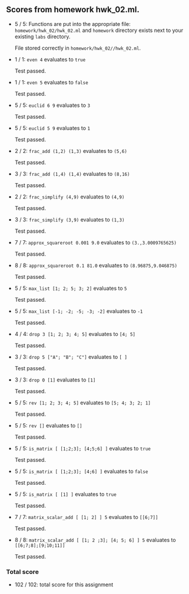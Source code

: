 ## Scores from homework hwk_02.ml.

+ 5 / 5: Functions are put into the appropriate file: ``homework/hwk_02/hwk_02.ml`` and ``homework`` directory exists next to your existing ``labs`` directory.

    File stored correctly in ``homework/hwk_02//hwk_02.ml``.

+ 1 / 1: ``even 4`` evaluates to ``true``

    Test passed.

+ 1 / 1: ``even 5`` evaluates to ``false``

    Test passed.

+ 5 / 5: ``euclid 6 9`` evaluates to ``3``

    Test passed.

+ 5 / 5: ``euclid 5 9`` evaluates to ``1``

    Test passed.

+ 2 / 2: ``frac_add (1,2) (1,3)`` evaluates to ``(5,6)``

    Test passed.

+ 3 / 3: ``frac_add (1,4) (1,4)`` evaluates to ``(8,16)``

    Test passed.

+ 2 / 2: ``frac_simplify (4,9)`` evaluates to ``(4,9)``

    Test passed.

+ 3 / 3: ``frac_simplify (3,9)`` evaluates to ``(1,3)``

    Test passed.

+ 7 / 7: ``approx_squareroot 0.001 9.0`` evaluates to ``(3.,3.0009765625)``

    Test passed.

+ 8 / 8: ``approx_squareroot 0.1 81.0`` evaluates to ``(8.96875,9.046875)``

    Test passed.

+ 5 / 5: ``max_list [1; 2; 5; 3; 2]`` evaluates to ``5``

    Test passed.

+ 5 / 5: ``max_list [-1; -2; -5; -3; -2]`` evaluates to ``-1``

    Test passed.

+ 4 / 4: ``drop 3 [1; 2; 3; 4; 5]`` evaluates to ``[4; 5]``

    Test passed.

+ 3 / 3: ``drop 5 ["A"; "B"; "C"]`` evaluates to ``[ ]``

    Test passed.

+ 3 / 3: ``drop 0 [1]`` evaluates to ``[1]``

    Test passed.

+ 5 / 5: ``rev [1; 2; 3; 4; 5]`` evaluates to ``[5; 4; 3; 2; 1]``

    Test passed.

+ 5 / 5: ``rev []`` evaluates to ``[]``

    Test passed.

+ 5 / 5: ``is_matrix [ [1;2;3]; [4;5;6] ]`` evaluates to ``true``

    Test passed.

+ 5 / 5: ``is_matrix [ [1;2;3]; [4;6] ]`` evaluates to ``false``

    Test passed.

+ 5 / 5: ``is_matrix [ [1] ]`` evaluates to ``true``

    Test passed.

+ 7 / 7: ``matrix_scalar_add [ [1; 2] ] 5`` evaluates to ``[[6;7]]``

    Test passed.

+ 8 / 8: ``matrix_scalar_add [ [1; 2 ;3]; [4; 5; 6] ] 5`` evaluates to ``[[6;7;8];[9;10;11]]``

    Test passed.

### Total score

+ 102 / 102: total score for this assignment


